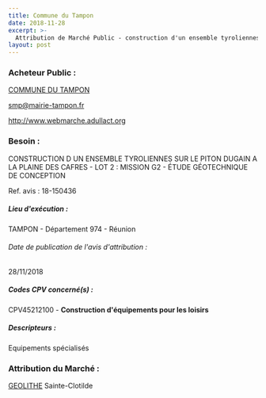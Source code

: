 ```yaml
---
title: Commune du Tampon
date: 2018-11-28
excerpt: >-
  Attribution de Marché Public - construction d'un ensemble tyroliennes sur le piton dugain plaine des cafres
layout: post
---
```


### Acheteur Public : 
<a href="/acheteur-33/siren-219740222"> COMMUNE DU TAMPON</a><br/>



smp@mairie-tampon.fr


http://www.webmarche.adullact.org
### Besoin :

CONSTRUCTION D UN ENSEMBLE TYROLIENNES SUR LE PITON DUGAIN A LA PLAINE DES CAFRES - LOT 2 : MISSION G2 - ÉTUDE GÉOTECHNIQUE DE CONCEPTION

Ref. avis : 18-150436


##### Lieu d'exécution :

TAMPON - Département 974 - Réunion

###### Date de publication de l'avis d'attribution : 
28/11/2018

##### Codes CPV concerné(s) :
CPV45212100 - **Construction d'équipements pour les loisirs** <br/>

##### Descripteurs :
Equipements spécialisés <br/>

### Attribution du Marché :
<a href="/entreprise-257/siren-387808595"> GEOLITHE</a>      Sainte-Clotilde <br/>
